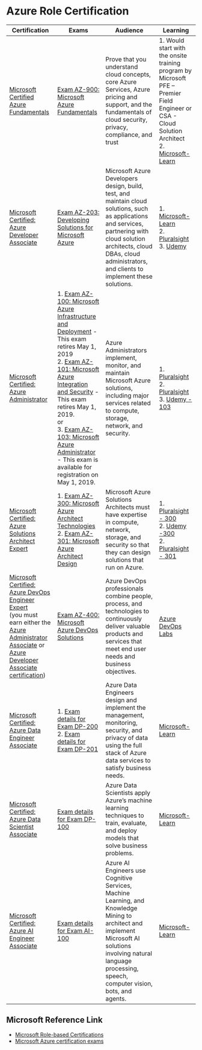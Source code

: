 # Azure Role Certification

Certification |	Exams | Audience | Learning 
--------------|--------------|--------------|-------------
[Microsoft Certified Azure Fundamentals](https://www.microsoft.com/en-us/learning/azure-fundamentals.aspx) | [Exam AZ-900: Microsoft Azure Fundamentals](https://www.microsoft.com/en-us/learning/azure-fundamentals.aspx) | Prove that you understand cloud concepts, core Azure Services, Azure pricing and support, and the fundamentals of cloud security, privacy, compliance, and trust |	1.	Would start with the onsite training program by Microsoft PFE – Premier Field Engineer or CSA - Cloud Solution Architect <br> 2. [Microsoft-Learn](https://docs.microsoft.com/en-us/learn/browse/?products=azure&levels=beginner) 
[Microsoft Certified: Azure Developer Associate](https://www.microsoft.com/en-us/learning/azure-developer.aspx) | [Exam AZ-203: Developing Solutions for Microsoft Azure](https://www.microsoft.com/en-us/learning/exam-AZ-203.aspx) | Microsoft Azure Developers design, build, test, and maintain cloud solutions, such as applications and services, partnering with cloud solution architects, cloud DBAs, cloud administrators, and clients to implement these solutions. | 1.	[Microsoft-Learn](https://docs.microsoft.com/en-us/learn/browse/?products=azure&roles=developer) <br> 2. [Pluralsight](https://app.pluralsight.com/paths/certificate/developing-solutions-for-microsoft-azure-az-203) <br> 3. [Udemy](https://www.udemy.com/share/1002taAkYYcVlTRHw=/)
[Microsoft Certified: Azure Administrator](https://www.microsoft.com/en-us/learning/azure-administrator.aspx) |	1. [Exam AZ-100: Microsoft Azure Infrastructure and Deployment](https://www.microsoft.com/en-us/learning/exam-AZ-100.aspx) -This exam retires May 1, 2019 <br> 2. [Exam AZ-101: Microsoft Azure Integration and Security](https://www.microsoft.com/en-us/learning/exam-AZ-101.aspx) - This exam retires May 1, 2019. <br> or <br> 3. [Exam AZ-103: Microsoft Azure Administrator](https://www.microsoft.com/en-us/learning/exam-AZ-103.aspx) - This exam is available for registration on May 1, 2019. | 	Azure Administrators implement, monitor, and maintain Microsoft Azure solutions, including major services related to compute, storage, network, and security. | 1.	[Pluralsight](https://app.pluralsight.com/paths/certificate/microsoft-azure-infrastructure-and-deployment-az-100) <br> 2. [Pluralsight](https://app.pluralsight.com/paths/certificate/microsoft-azure-integration-and-security-az-101) <br> 3. [Udemy - 103](https://www.udemy.com/share/10028EAkYYcVlTRHw=/) 
[Microsoft Certified: Azure Solutions Architect Expert](https://www.microsoft.com/en-us/learning/azure-solutions-architect.aspx) | 	1. [Exam AZ-300: Microsoft Azure Architect Technologies](https://www.microsoft.com/en-us/learning/exam-AZ-300.aspx) <br> 2. [Exam AZ-301: Microsoft Azure Architect Design](https://www.microsoft.com/en-us/learning/exam-AZ-301.aspx) | Microsoft Azure Solutions Architects must have expertise in compute, network, storage, and security so that they can design solutions that run on Azure. | 1.	[Pluralsight - 300](https://app.pluralsight.com/paths/certificate/microsoft-azure-architect-technologies-az-300) <br> 2. [Udemy -300](https://www.udemy.com/share/1001ewAkYYcVlTRHw=/)<br> 2.	[Pluralsight - 301](https://app.pluralsight.com/paths/certificate/microsoft-azure-architect-design-az-301)  
[Microsoft Certified: Azure DevOps Engineer Expert](https://www.microsoft.com/en-us/learning/azure-devops.aspx) <br> (you must earn either the [Azure Administrator Associate](https://www.microsoft.com/en-us/learning/azure-administrator.aspx) or [Azure Developer Associate certification](https://www.microsoft.com/en-us/learning/azure-solutions-architect.aspx)) | [Exam AZ-400: Microsoft Azure DevOps Solutions](https://www.microsoft.com/en-us/learning/exam-AZ-400.aspx) | Azure DevOps professionals combine people, process, and technologies to continuously deliver valuable products and services that meet end user needs and business objectives. |  [Azure DevOps Labs](https://www.azuredevopslabs.com/)
[Microsoft Certified: Azure Data Engineer Associate](https://www.microsoft.com/en-us/learning/azure-data-engineer.aspx) | 1. [Exam details for Exam DP-200](https://www.microsoft.com/en-us/learning/exam-DP-200.aspx) <br> 2. [Exam details for Exam DP-201](https://www.microsoft.com/en-us/learning/exam-DP-201.aspx) | Azure Data Engineers design and implement the management, monitoring, security, and privacy of data using the full stack of Azure data services to satisfy business needs. | [Microsoft-Learn](https://docs.microsoft.com/en-us/learn/browse/?products=azure&resource_type=learning%20path&roles=data-engineer) 
[Microsoft Certified: Azure Data Scientist Associate](https://www.microsoft.com/en-us/learning/azure-data-scientist.aspx) | [Exam details for Exam DP-100](https://www.microsoft.com/en-us/learning/exam-DP-100.aspx) | Azure Data Scientists apply Azure’s machine learning techniques to train, evaluate, and deploy models that solve business problems. | [Microsoft-Learn](https://docs.microsoft.com/en-us/learn/browse/?roles=data-scientist&resource_type=learning%20path)
[Microsoft Certified: Azure AI Engineer Associate](https://www.microsoft.com/en-us/learning/azure-ai-engineer.aspx) | [Exam details for Exam AI-100](https://www.microsoft.com/en-us/learning/exam-AI-100.aspx) | Azure AI Engineers use Cognitive Services, Machine Learning, and Knowledge Mining to architect and implement Microsoft AI solutions involving natural language processing, speech, computer vision, bots, and agents. | [Microsoft-Learn](https://docs.microsoft.com/en-us/learn/browse/?roles=ai-engineer&resource_type=learning%20path)


## Microsoft Reference Link
- [Microsoft Role-based Certifications](https://www.microsoft.com/en-us/learning/browse-new-certification.aspx)
- [Microsoft Azure certification exams](https://www.microsoft.com/en-us/learning/azure-exams.aspx)
